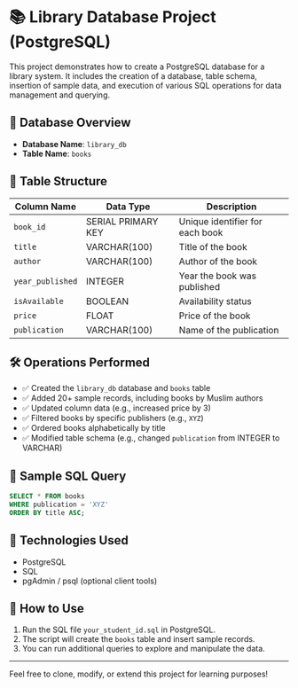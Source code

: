 # 📚 Library Database Project (PostgreSQL)

This project demonstrates how to create a PostgreSQL database for a library system. It includes the creation of a database, table schema, insertion of sample data, and execution of various SQL operations for data management and querying.

## 📁 Database Overview

- **Database Name**: `library_db`
- **Table Name**: `books`

## 📄 Table Structure

| Column Name     | Data Type      | Description                      |
|------------------|----------------|----------------------------------|
| `book_id`        | SERIAL PRIMARY KEY | Unique identifier for each book |
| `title`          | VARCHAR(100)   | Title of the book                |
| `author`         | VARCHAR(100)   | Author of the book               |
| `year_published` | INTEGER        | Year the book was published      |
| `isAvailable`    | BOOLEAN        | Availability status              |
| `price`          | FLOAT          | Price of the book                |
| `publication`    | VARCHAR(100)   | Name of the publication          |

## 🛠️ Operations Performed

- ✅ Created the `library_db` database and `books` table
- ✅ Added 20+ sample records, including books by Muslim authors
- ✅ Updated column data (e.g., increased price by 3)
- ✅ Filtered books by specific publishers (e.g., `XYZ`)
- ✅ Ordered books alphabetically by title
- ✅ Modified table schema (e.g., changed `publication` from INTEGER to VARCHAR)

## 📌 Sample SQL Query

```sql
SELECT * FROM books
WHERE publication = 'XYZ'
ORDER BY title ASC;
```

## 🚀 Technologies Used

- PostgreSQL
- SQL
- pgAdmin / psql (optional client tools)

## 📎 How to Use

1. Run the SQL file `your_student_id.sql` in PostgreSQL.
2. The script will create the `books` table and insert sample records.
3. You can run additional queries to explore and manipulate the data.

---

Feel free to clone, modify, or extend this project for learning purposes!
